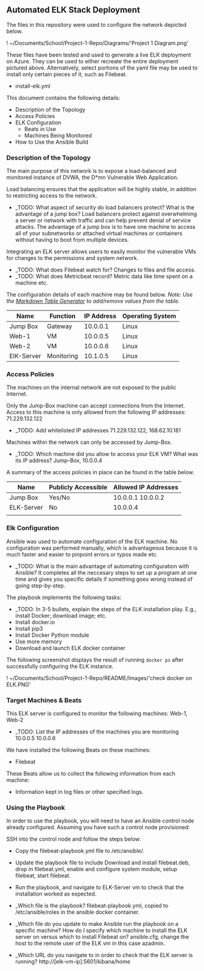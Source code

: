 ## Automated ELK Stack Deployment

The files in this repository were used to configure the network depicted below.

! ~/Documents/School/Project-1-Repo/Diagrams/'Project 1 Diagram.png'

These files have been tested and used to generate a live ELK deployment on Azure. They can be used to either recreate the entire deployment pictured above. Alternatively, select portions of the yaml file may be used to install only certain pieces of it, such as Filebeat.

  -  install-elk.yml

This document contains the following details:
- Description of the Topology
- Access Policies
- ELK Configuration
  - Beats in Use
  - Machines Being Monitored
- How to Use the Ansible Build


### Description of the Topology

The main purpose of this network is to expose a load-balanced and monitored instance of DVWA, the D*mn Vulnerable Web Application.

Load balancing ensures that the application will be highly stable, in addition to restricting access to the network.
- _TODO: What aspect of security do load balancers protect? What is the advantage of a jump box?
Load balancers protect against overwhelming a server or network with traffic and can help prevent denial of service attacks. 
The advantage of a jump box is to have one machine to access all of your subnetworks or attached virtual machines or containers without having to boot from multiple devices.


Integrating an ELK server allows users to easily monitor the vulnerable VMs for changes to the permissions and system network.
- _TODO: What does Filebeat watch for? Changes to files and file access.
- _TODO: What does Metricbeat record? Metric data like time spent on a machine etc.

The configuration details of each machine may be found below.
_Note: Use the [Markdown Table Generator](http://www.tablesgenerator.com/markdown_tables) to add/remove values from the table_.

| Name     | Function | IP Address | Operating System |
|----------|----------|------------|------------------|
| Jump Box | Gateway  | 10.0.0.1   | Linux            |
| Web-1    |    VM    |  10.0.0.5  |  Linux           |                  
| Web-2    |    VM    | 10.0.0.6   | Linux            |
|ElK-Server|Monitoring| 10.1.0.5   | Linux            |

### Access Policies

The machines on the internal network are not exposed to the public Internet. 

Only the Jump-Box machine can accept connections from the Internet. Access to this machine is only allowed from the following IP addresses: 71.229.132.122
- _TODO: Add whitelisted IP addresses 71.229.132.122, 
168.62.10.181

Machines within the network can only be accessed by Jump-Box.
- _TODO: Which machine did you allow to access your ELK VM? What was its IP address? Jump-Box, 10.0.0.4

A summary of the access policies in place can be found in the table below.

| Name     | Publicly Accessible | Allowed IP Addresses |
|----------|---------------------|----------------------|
| Jump Box | Yes/No              | 10.0.0.1 10.0.0.2    |
|ELK-Server| No                  | 10.0.0.4             |
|          |                     |                      |

### Elk Configuration

Ansible was used to automate configuration of the ELK machine. No configuration was performed manually, which is advantageous because it is much faster and easier to pinpoint errors or typos made etc.
- _TODO: What is the main advantage of automating configuration with Ansible? It completes all the neccesary steps to set up a program at one time and gives you specific details if something goes wrong instead of going step-by-step.

The playbook implements the following tasks:
- _TODO: In 3-5 bullets, explain the steps of the ELK installation play. E.g., install Docker; download image; etc. 
- Install docker.io
- Install pip3
- Install Docker Python module
- Use more memory
- Download and launch ELK docker container

The following screenshot displays the result of running `docker ps` after successfully configuring the ELK instance.

! ~/Documents/School/Project-1-Repo/README/Images/'check docker on ELK.PNG'

### Target Machines & Beats
This ELK server is configured to monitor the following machines: Web-1, Web-2
- _TODO: List the IP addresses of the machines you are monitoring 10.0.0.5 10.0.0.6

We have installed the following Beats on these machines:
- Filebeat

These Beats allow us to collect the following information from each machine:
- Information kept in log files or other specified logs.

### Using the Playbook
In order to use the playbook, you will need to have an Ansible control node already configured. Assuming you have such a control node provisioned: 

SSH into the control node and follow the steps below:
- Copy the filebeat-playbook.yml file to /etc/ansible/.
- Update the playbook file to include Download and install filebeat.deb, drop in filebeat.yml, enable and configure system module, setup filebeat, start filebeat.
- Run the playbook, and navigate to ELK-Server vm to check that the installation worked as expected.

- _Which file is the playbook? filebeat-playbook.yml, copied to /etc/ansible/roles in the ansible docker container.
- _Which file do you update to make Ansible run the playbook on a specific machine? How do I specify which machine to install the ELK server on versus which to install Filebeat on?
ansible.cfg, change the host to the remote user of the ELK vm in this case azadmin.
- _Which URL do you navigate to in order to check that the ELK server is running?
http://[elk-vm-ip]:5601/kibana/home

